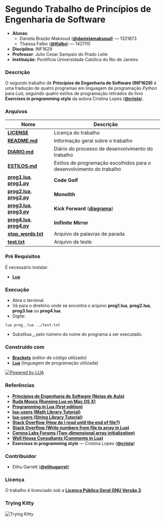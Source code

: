 # Segundo Trabalho de Princípios de Engenharia de Software #
- **Alunas**: 
  * Daniela Brazão Maksoud (**[@danielamaksoud](https://github.com/danielamaksoud)**) — 1321873
  * Thaíssa Falbo (**[@tfalbo](https://github.com/tfalbo)**) — 1421110
- **Disciplina**: INF1629
- **Professor**: Julio Cesar Sampaio do Prado Leite
- **Instituição**: Pontifícia Universidade Católica do Rio de Janeiro

### Descrição ###
O segundo trabalho de **Princípios de Engenharia de Software (INF1629)** é uma tradução de quatro programas em linguagem de programação *Python* para *Lua*, seguindo quatro estilos de programação retirados do livro **Exercises in programming style** da autora Cristina Lopes (**[@crista](https://github.com/crista)**).

### Arquivos ###

Nome | Descrição
------------ | -------------
**[LICENSE](https://github.com/danielamaksoud/INF1629SegundoTrabalho/blob/master/Documentos/LICENSE)** | Licença do trabalho
**[README.md](https://github.com/danielamaksoud/INF1629SegundoTrabalho/blob/master/README.md)** | Informação geral sobre o trabalho
**[DIARIO.md](https://github.com/danielamaksoud/INF1629SegundoTrabalho/blob/master/Documentos/DIARIO.md)** | Diário do processo de desenvolvimento do trabalho
**[ESTILOS.md](https://github.com/danielamaksoud/INF1629SegundoTrabalho/blob/master/Documentos/ESTILOS.md)** | Estilos de programação escolhidos para o desenvolvimento do trabalho
**[prog1.lua](https://github.com/danielamaksoud/INF1629SegundoTrabalho/blob/master/Lua/prog1.lua)**, **[prog1.py](https://github.com/danielamaksoud/INF1629SegundoTrabalho/blob/master/Python/prog1.py)** | **Code Golf**
**[prog2.lua](https://github.com/danielamaksoud/INF1629SegundoTrabalho/blob/master/Lua/prog2.lua)**, **[prog2.py](https://github.com/danielamaksoud/INF1629SegundoTrabalho/blob/master/Python/prog2.py)** | **Monolith**
**[prog3.lua](https://github.com/danielamaksoud/INF1629SegundoTrabalho/blob/master/Lua/prog3.lua)**, **[prog3.py](https://github.com/danielamaksoud/INF1629SegundoTrabalho/blob/master/Python/prog3.py)** | **Kick Forward** (**[diagrama](https://github.com/danielamaksoud/INF1629SegundoTrabalho/blob/master/Diagramas/KickForward.png)**)
**[prog4.lua](https://github.com/danielamaksoud/INF1629SegundoTrabalho/blob/master/Lua/prog4.lua)**, **[prog4.py](https://github.com/danielamaksoud/INF1629SegundoTrabalho/blob/master/Python/prog4.py)** | **Inifinite Mirror**
**[stop_words.txt](https://github.com/danielamaksoud/INF1629SegundoTrabalho/blob/master/stop_words.txt)** | Arquivo de palavras de parada
**[test.txt](https://github.com/danielamaksoud/INF1629SegundoTrabalho/blob/master/test.txt)** | Arquivo de teste

### Pré Requisitos ###

É necessário instalar: 
- **[Lua](http://lua-users.org/)**

### Execução ###
- Abra o terminal.
- Vá para o diretório onde se encontra o arquivo **prog1.lua**, **prog2.lua**, **prog3.lua** ou **prog4.lua**.
- Digite:
```
lua prog_.lua ../test.txt
```
- Substitua **_** pelo número do nome do programa a ser executado.

### Construído com ###
- **[Brackets](http://brackets.io/)** (editor de código utilizado)
- **[Lua](http://lua-users.org/)** (linguagem de programação utilizada)

[![Powered by LUA](https://github.com/danielamaksoud/INF1629PrimeiroTrabalho/blob/master/Lua-Logo_64x64.png?raw=true)](https://www.lua.org/)

### Referências ###
- **[Princípios de Engenharia de Software (Notas de Aula)](https://pes2006.wordpress.com/)**
- **[Rudá Moura (Running Lua on Mac OS X)](http://rudamoura.com/luaonmacosx.html)**
- **[Programming in Lua (first edition)](http://www.lua.org/pil/contents.html)**
- **[lua-users (Math Library Tutorial)](http://lua-users.org/wiki/MathLibraryTutorial)**
- **[lua-users (String Library Tutorial)](http://lua-users.org/wiki/StringLibraryTutorial)**
- **[Stack Overflow (How do I read until the end of file?)](http://stackoverflow.com/questions/5094417/how-do-i-read-until-the-end-of-file)**
- **[Stack Overflow (Write numbers from file to array in Lua)](http://stackoverflow.com/questions/40835452/write-numbers-from-file-to-array-in-lua)**
- **[Corona Labs Forums (Two-dimensional array initialization)](https://forums.coronalabs.com/topic/17465-two-dimensional-array-initialization/)**
- **[Well House Consultants (Comments in Lua)](http://www.wellho.net/resources/ex.php4?item=u102/ludo)**
- **Exercises in programming style** — Cristina Lopes (**[@crista](https://github.com/crista)**)

### Contribuidor ###
- Elihu Garrett (**[@elihugarret](https://github.com/elihugarret)**)

### Licença ###
O trabalho é licenciado sob a **[Licença Pública Geral GNU Versão 3](http://www.gnu.org/licenses/gpl-3.0.html)**.

### Trying Kitty ###
![Trying Kitty](https://github.com/danielamaksoud/INF1629SegundoTrabalho/blob/master/TryingKitty.png)

